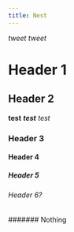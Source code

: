```yaml
---
title: Nest
---
```


*tweet tweet*

# Header 1

## Header 2

**test**
***test***
*test*

### Header 3

#### Header 4

##### Header 5

###### Header 6?

\####### Nothing
